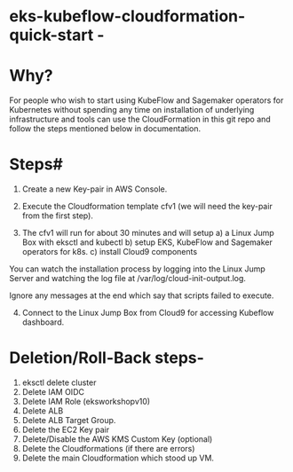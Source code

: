 # eks-kubeflow-cloudformation-quick-start -

# Why?

For people who wish to start using KubeFlow and Sagemaker operators for Kubernetes without spending any time on installation of underlying infrastructure and tools can use the CloudFormation in this git repo and follow the steps mentioned below in documentation. 

# Steps#

1) Create a new Key-pair in AWS Console. 

2) Execute the Cloudformation template cfv1 (we will need the key-pair from the first step).

3) The cfv1 will run for about 30 minutes and will setup 
        a) a Linux Jump Box with eksctl and kubectl
        b) setup EKS, KubeFlow and Sagemaker operators for k8s. 
        c) install Cloud9 components
        
You can watch the installation process by logging into the Linux Jump Server and watching the log file at /var/log/cloud-init-output.log. 

Ignore any messages at the end which say that scripts failed to execute.

4) Connect to the Linux Jump Box from Cloud9 for accessing Kubeflow dashboard.

# Deletion/Roll-Back steps-

1) eksctl delete cluster
2) Delete IAM OIDC
3) Delete IAM Role (eksworkshopv10)
4) Delete ALB 
5) Delete ALB Target Group.
6) Delete the EC2 Key pair
7) Delete/Disable the AWS KMS Custom Key (optional)
8) Delete the Cloudformations (if there are errors)
9) Delete the main Cloudformation which stood up VM.
